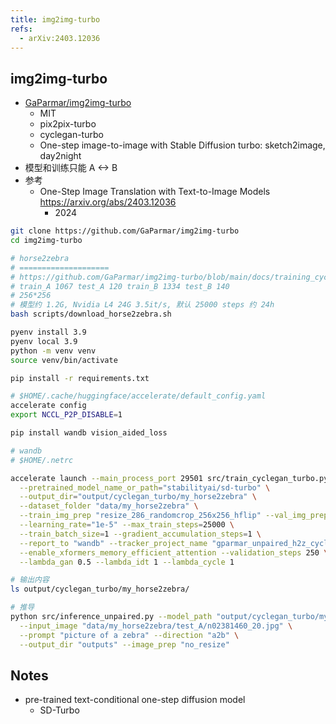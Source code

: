 ```yaml
---
title: img2img-turbo
refs:
  - arXiv:2403.12036
---
```


## img2img-turbo

- [GaParmar/img2img-turbo](https://github.com/GaParmar/img2img-turbo)
  - MIT
  - pix2pix-turbo
  - cyclegan-turbo
  - One-step image-to-image with Stable Diffusion turbo: sketch2image, day2night
- 模型和训练只能 A <-> B
- 参考
  - One-Step Image Translation with Text-to-Image Models https://arxiv.org/abs/2403.12036
    - 2024

```bash
git clone https://github.com/GaParmar/img2img-turbo
cd img2img-turbo

# horse2zebra
# ====================
# https://github.com/GaParmar/img2img-turbo/blob/main/docs/training_cyclegan_turbo.md
# train_A 1067 test_A 120 train_B 1334 test_B 140
# 256*256
# 模型约 1.2G, Nvidia L4 24G 3.5it/s, 默认 25000 steps 约 24h
bash scripts/download_horse2zebra.sh

pyenv install 3.9
pyenv local 3.9
python -m venv venv
source venv/bin/activate

pip install -r requirements.txt

# $HOME/.cache/huggingface/accelerate/default_config.yaml
accelerate config
export NCCL_P2P_DISABLE=1

pip install wandb vision_aided_loss

# wandb
# $HOME/.netrc

accelerate launch --main_process_port 29501 src/train_cyclegan_turbo.py \
  --pretrained_model_name_or_path="stabilityai/sd-turbo" \
  --output_dir="output/cyclegan_turbo/my_horse2zebra" \
  --dataset_folder "data/my_horse2zebra" \
  --train_img_prep "resize_286_randomcrop_256x256_hflip" --val_img_prep "no_resize" \
  --learning_rate="1e-5" --max_train_steps=25000 \
  --train_batch_size=1 --gradient_accumulation_steps=1 \
  --report_to "wandb" --tracker_project_name "gparmar_unpaired_h2z_cycle_debug_v2" \
  --enable_xformers_memory_efficient_attention --validation_steps 250 \
  --lambda_gan 0.5 --lambda_idt 1 --lambda_cycle 1

# 输出内容
ls output/cyclegan_turbo/my_horse2zebra/

# 推导
python src/inference_unpaired.py --model_path "output/cyclegan_turbo/my_horse2zebra/checkpoints/model_1001.pkl" \
  --input_image "data/my_horse2zebra/test_A/n02381460_20.jpg" \
  --prompt "picture of a zebra" --direction "a2b" \
  --output_dir "outputs" --image_prep "no_resize"
```

## Notes

- pre-trained text-conditional one-step diffusion model
  - SD-Turbo
